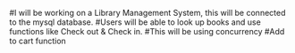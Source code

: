#I will be working on a Library Management System, this will be connected to the mysql database.
#Users will be able to look up books and use functions like Check out & Check in.
#This will be using concurrency
#Add to cart function
